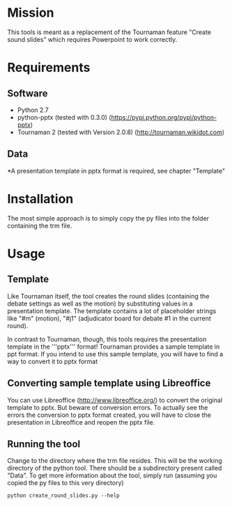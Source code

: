 Mission
=======

This tools is meant as a replacement of the Tournaman feature "Create sound slides" which requires Powerpoint to work correctly. 

Requirements
============

Software
--------

* Python 2.7
* python-pptx (tested with 0.3.0) (https://pypi.python.org/pypi/python-pptx)
* Tournaman 2 (tested with Version 2.0.8) (http://tournaman.wikidot.com)

Data
----

 *A presentation template in pptx format is required, see chapter "Template"

Installation
============
The most simple approach is to simply copy the py files into the folder containing the trm file. 

Usage
=====

Template
--------
Like Tournaman itself, the tool creates the round slides (containing the debate settings as well as the motion) by substituting values in a presentation template. The template contains a lot of placeholder strings like "#m" (motion), "#j1" (adjudicator board for debate #1 in the current round).

In contrast to Tournaman, though, this tools requires the presentation template in the '''pptx''' format! Tournaman provides a sample template in ppt format. If you intend to use this sample template, you will have to find a way to convert it to pptx format

Converting sample template using Libreoffice
--------------------------------------------
You can use Libreoffice (http://www.libreoffice.org/) to convert the original template to pptx. But beware of conversion errors. To actually see the errors the conversion to pptx format created, you will have to close the presentation in Libreoffice and reopen the pptx file. 

Running the tool
----------------
Change to the directory where the trm file resides. This will be the working directory of the python tool. There should be a subdirectory present called "Data". To get more information about the tool, simply run (assuming you copied the py files to this very directory)

    python create_round_slides.py --help

